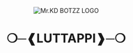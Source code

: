 
<p align="center">
  <img src="https://graph.org/file/7a092c00b723a87193c0f.jpg" alt="Mr.KD BOTZZ LOGO">
</p>
<h1 align="center">
  <b>❍─❰LUTTAPPI❱─❍</b>
</h1>

